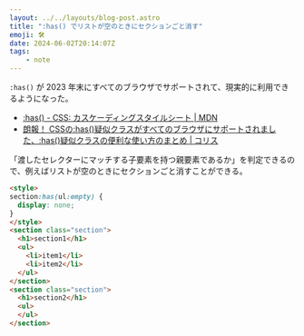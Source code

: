 ```yaml
---
layout: ../../layouts/blog-post.astro
title: ":has() でリストが空のときにセクションごと消す"
emoji: 🛠️
date: 2024-06-02T20:14:07Z
tags:
    - note
---
```


`:has()` が 2023 年末にすべてのブラウザでサポートされて、現実的に利用できるようになった。

- [:has() - CSS: カスケーディングスタイルシート | MDN](https://developer.mozilla.org/ja/docs/Web/CSS/:has)
- [朗報！ CSSの:has()疑似クラスがすべてのブラウザにサポートされました、:has()疑似クラスの便利な使い方のまとめ | コリス](https://coliss.com/articles/build-websites/operation/css/css-has-pseudo-class.html)

「渡したセレクターにマッチする子要素を持つ親要素であるか」を判定できるので、例えばリストが空のときにセクションごと消すことができる。

```html
<style>
section:has(ul:empty) {
  display: none;
}
</style>
<section class="section">
  <h1>section1</h1>
  <ul>
    <li>item1</li>
    <li>item2</li>
  </ul>
</section>
<section class="section">
  <h1>section2</h1>
  <ul>
  </ul>
</section>
```